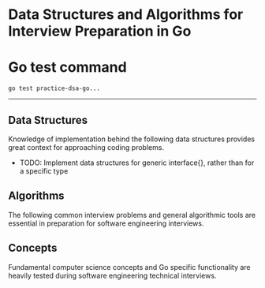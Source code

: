 Data Structures and Algorithms for Interview Preparation in Go
==============================================================
# Go test command
```
go test practice-dsa-go...
```
--------------------------
## Data Structures
Knowledge of implementation behind the following data structures provides great context for approaching coding problems.
- TODO: Implement data structures for generic interface{}, rather than for a specific type

## Algorithms
The following common interview problems and general algorithmic tools are essential in preparation for software engineering interviews.

## Concepts
Fundamental computer science concepts and Go specific functionality are heavily tested during software engineering technical interviews.
